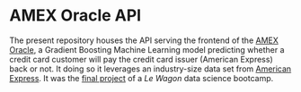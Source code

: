 # AMEX Oracle API

The present repository houses the API serving the frontend of the [AMEX Oracle](https://amex-oracle.herokuapp.com/), a Gradient Boosting Machine Learning model predicting whether a credit card customer will pay the credit card issuer (American Express) back or not. It doing so it leverages an industry-size data set from [American Express](https://www.kaggle.com/competitions/amex-default-prediction/data). It was the [final project](https://youtu.be/1PDEGIA8l0s) of a _Le Wagon_ data science bootcamp. 

